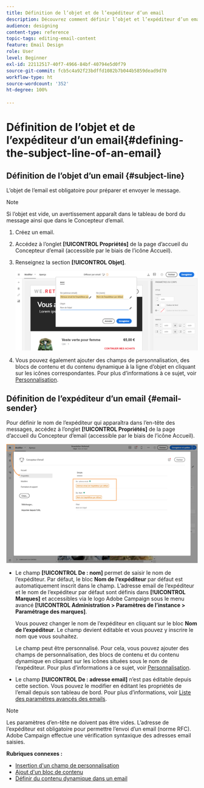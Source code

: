 ```yaml
---
title: Définition de l’objet et de l’expéditeur d’un email
description: Découvrez comment définir l’objet et l’expéditeur d’un email dans le Concepteur d’email.
audience: designing
content-type: reference
topic-tags: editing-email-content
feature: Email Design
role: User
level: Beginner
exl-id: 22112517-40f7-4966-84bf-40794e5d0f79
source-git-commit: fcb5c4a92f23bdffd1082b7b044b5859dead9d70
workflow-type: ht
source-wordcount: '352'
ht-degree: 100%

---
```


# Définition de l’objet et de l’expéditeur d’un email{#defining-the-subject-line-of-an-email}

## Définition de l’objet d’un email {#subject-line}

L’objet de l’email est obligatoire pour préparer et envoyer le message.

>[!NOTE]
>
>Si l’objet est vide, un avertissement apparaît dans le tableau de bord du message ainsi que dans le Concepteur d’email.

1. Créez un email.
1. Accédez à l’onglet **[!UICONTROL Propriétés]** de la page d’accueil du Concepteur d’email (accessible par le biais de l’icône Accueil).
1. Renseignez la section **[!UICONTROL Objet]**.

   ![](assets/email_designer_subject.png)

1. Vous pouvez également ajouter des champs de personnalisation, des blocs de contenu et du contenu dynamique à la ligne d’objet en cliquant sur les icônes correspondantes. Pour plus d’informations à ce sujet, voir [Personnalisation](../../designing/using/personalization.md).

## Définition de l’expéditeur d’un email {#email-sender}

Pour définir le nom de l’expéditeur qui apparaîtra dans l’en-tête des messages, accédez à l’onglet **[!UICONTROL Propriétés]** de la page d’accueil du Concepteur d’email (accessible par le biais de l’icône Accueil).

![](assets/delivery_content_edition16.png)

* Le champ **[!UICONTROL De : nom]** permet de saisir le nom de l’expéditeur. Par défaut, le bloc **Nom de l’expéditeur** par défaut est automatiquement inscrit dans le champ. L’adresse email de l’expéditeur et le nom de l’expéditeur par défaut sont définis dans **[!UICONTROL Marques]** et accessibles via le logo Adobe Campaign sous le menu avancé **[!UICONTROL Administration > Paramètres de l’instance > Paramétrage des marques]**.

   Vous pouvez changer le nom de l’expéditeur en cliquant sur le bloc **Nom de l’expéditeur**. Le champ devient éditable et vous pouvez y inscrire le nom que vous souhaitez.

   Le champ peut être personnalisé. Pour cela, vous pouvez ajouter des champs de personnalisation, des blocs de contenu et du contenu dynamique en cliquant sur les icônes situées sous le nom de l’expéditeur. Pour plus d’informations à ce sujet, voir [Personnalisation](../../designing/using/personalization.md).

* Le champ **[!UICONTROL De : adresse email]** n’est pas éditable depuis cette section. Vous pouvez le modifier en éditant les propriétés de l’email depuis son tableau de bord. Pour plus d’informations, voir [Liste des paramètres avancés des emails](../../administration/using/configuring-email-channel.md#advanced-parameters).

>[!NOTE]
>
>Les paramètres d’en-tête ne doivent pas être vides. L’adresse de l’expéditeur est obligatoire pour permettre l’envoi d’un email (norme RFC). Adobe Campaign effectue une vérification syntaxique des adresses email saisies.

**Rubriques connexes :**

* [Insertion d&#39;un champ de personnalisation](../../designing/using/personalization.md#inserting-a-personalization-field)
* [Ajout d&#39;un bloc de contenu](../../designing/using/personalization.md#adding-a-content-block)
* [Définir du contenu dynamique dans un email](../../designing/using/personalization.md#defining-dynamic-content-in-an-email)
